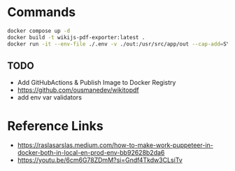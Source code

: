 # Commands

```bash
docker compose up -d
docker build -t wikijs-pdf-exporter:latest .
docker run -it --env-file ./.env -v ./out:/usr/src/app/out --cap-add=SYS_ADMIN --network="host" wikijs-pdf-exporter:latest;
```

## TODO

- Add GitHubActions & Publish Image to Docker Registry
- https://github.com/ousmanedev/wikitopdf
- add env var validators

# Reference Links

- https://raslasarslas.medium.com/how-to-make-work-puppeteer-in-docker-both-in-local-en-prod-env-bb92628b2da6
- https://youtu.be/6cm6G78ZDmM?si=Gndf4Tkdw3CLsiTv
